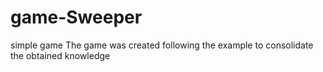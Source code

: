 # game-Sweeper
simple game
The game was created following the example to consolidate the obtained knowledge

